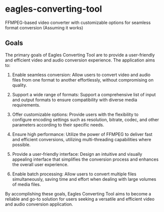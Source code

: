 # eagles-converting-tool
FFMPEG-based video converter with customizable options for seamless format conversion (Assuming it works)


## Goals

The primary goals of Eagles Converting Tool are to provide a user-friendly and efficient video and audio conversion experience. The application aims to:

1. Enable seamless conversion: Allow users to convert video and audio files from one format to another effortlessly, without compromising on quality.

2. Support a wide range of formats: Support a comprehensive list of input and output formats to ensure compatibility with diverse media requirements.

3. Offer customizable options: Provide users with the flexibility to configure encoding settings such as resolution, bitrate, codec, and other parameters according to their specific needs.

4. Ensure high performance: Utilize the power of FFMPEG to deliver fast and efficient conversions, utilizing multi-threading capabilities where possible.

5. Provide a user-friendly interface: Design an intuitive and visually appealing interface that simplifies the conversion process and enhances the overall user experience.

6. Enable batch processing: Allow users to convert multiple files simultaneously, saving time and effort when dealing with large volumes of media files.

By accomplishing these goals, Eagles Converting Tool aims to become a reliable and go-to solution for users seeking a versatile and efficient video and audio conversion application.

